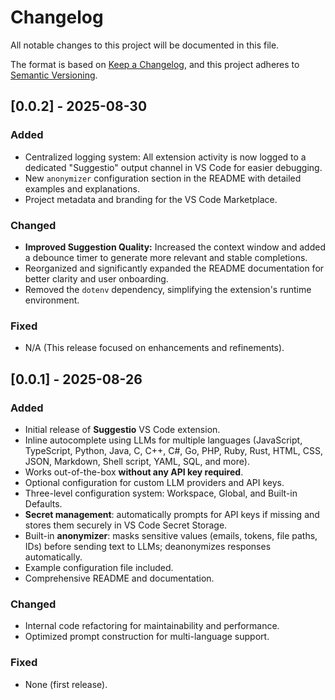 # Changelog

All notable changes to this project will be documented in this file.

The format is based on [Keep a Changelog](https://keepachangelog.com/en/1.1.0/),
and this project adheres to [Semantic Versioning](https://semver.org/spec/v2.0.0.html).

## [0.0.2] - 2025-08-30

### Added
-   Centralized logging system: All extension activity is now logged to a dedicated "Suggestio" output channel in VS Code for easier debugging.
-   New `anonymizer` configuration section in the README with detailed examples and explanations.
-   Project metadata and branding for the VS Code Marketplace.

### Changed
-   **Improved Suggestion Quality:** Increased the context window and added a debounce timer to generate more relevant and stable completions.
-   Reorganized and significantly expanded the README documentation for better clarity and user onboarding.
-   Removed the `dotenv` dependency, simplifying the extension's runtime environment.

### Fixed
-   N/A (This release focused on enhancements and refinements).

## [0.0.1] - 2025-08-26

### Added
- Initial release of **Suggestio** VS Code extension.
- Inline autocomplete using LLMs for multiple languages (JavaScript, TypeScript, Python, Java, C, C++, C#, Go, PHP, Ruby, Rust, HTML, CSS, JSON, Markdown, Shell script, YAML, SQL, and more).
- Works out-of-the-box **without any API key required**.
- Optional configuration for custom LLM providers and API keys.
- Three-level configuration system: Workspace, Global, and Built-in Defaults.
- **Secret management**: automatically prompts for API keys if missing and stores them securely in VS Code Secret Storage.
- Built-in **anonymizer**: masks sensitive values (emails, tokens, file paths, IDs) before sending text to LLMs; deanonymizes responses automatically.
- Example configuration file included.
- Comprehensive README and documentation.

### Changed
- Internal code refactoring for maintainability and performance.
- Optimized prompt construction for multi-language support.

### Fixed
- None (first release).
